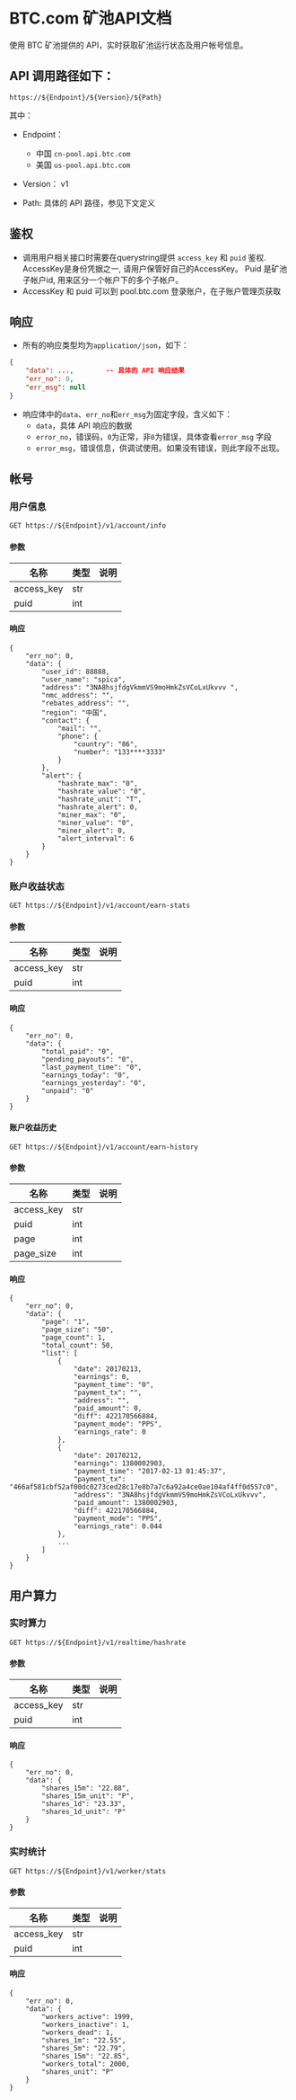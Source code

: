 # BTC.com 矿池API文档

使用 BTC 矿池提供的 API，实时获取矿池运行状态及用户帐号信息。

## API 调用路径如下：

`https://${Endpoint}/${Version}/${Path}`

其中：

* Endpoint：
    * 中国 `cn-pool.api.btc.com`
    * 美国 `us-pool.api.btc.com`

* Version： v1
* Path: 具体的 API 路径，参见下文定义

## 鉴权
* 调用用户相关接口时需要在querystring提供 `access_key` 和 `puid` 鉴权.
AccessKey是身份凭据之一, 请用户保管好自己的AccessKey。
Puid 是矿池子帐户id, 用来区分一个帐户下的多个子帐户。
* AccessKey 和 puid 可以到 pool.btc.com 登录账户，在子账户管理页获取

## 响应
* 所有的响应类型均为`application/json`，如下：

``` json
{
    "data": ...,        -- 具体的 API 响应结果
    "err_no": 0,
    "err_msg": null 
}
```

* 响应体中的`data`、`err_no`和`err_msg`为固定字段，含义如下：
    * `data`，具体 API 响应的数据
    * `error_no`，错误码，`0`为正常，非`0`为错误，具体查看`error_msg` 字段
    * `error_msg`，错误信息，供调试使用。如果没有错误，则此字段不出现。


## 帐号

### 用户信息

`GET https://${Endpoint}/v1/account/info`

#### 参数

|名称|类型|说明|
|---|----|----|
|access_key|str| |
|puid|int||

#### 响应

```
{
    "err_no": 0,
    "data": {
        "user_id": 88888,
        "user_name": "spica",
        "address": "3NA8hsjfdgVkmmVS9moHmkZsVCoLxUkvvv ",
        "nmc_address": "",
        "rebates_address": "",
        "region": "中国",
        "contact": {
            "mail": "",
            "phone": {
                "country": "86",
                "number": "133****3333"
            }
        },
        "alert": {
            "hashrate_max": "0",
            "hashrate_value": "0",
            "hashrate_unit": "T",
            "hashrate_alert": 0,
            "miner_max": "0",
            "miner_value": "0",
            "miner_alert": 0,
            "alert_interval": 6
        }
    }
}
```

### 账户收益状态

`GET https://${Endpoint}/v1/account/earn-stats`

#### 参数

|名称|类型|说明|
|---|----|----|
|access_key|str| |
|puid|int||

#### 响应

```
{
    "err_no": 0,
    "data": {
        "total_paid": "0",
        "pending_payouts": "0",
        "last_payment_time": "0",
        "earnings_today": "0",
        "earnings_yesterday": "0",
        "unpaid": "0"
    }
}
```

#### 账户收益历史

`GET https://${Endpoint}/v1/account/earn-history`

#### 参数

|名称|类型|说明|
|---|----|----|
|access_key|str| |
|puid|int||
|page|int||
|page_size|int|

#### 响应

```
{
    "err_no": 0,
    "data": {
        "page": "1",
        "page_size": "50",
        "page_count": 1,
        "total_count": 50,
        "list": [
            {
                "date": 20170213,
                "earnings": 0,
                "payment_time": "0",
                "payment_tx": "",
                "address": "",
                "paid_amount": 0,
                "diff": 422170566884,
                "payment_mode": "PPS",
                "earnings_rate": 0
            },
            {
                "date": 20170212,
                "earnings": 1380002903,
                "payment_time": "2017-02-13 01:45:37",
                "payment_tx": "466af581cbf52af00dc0273ced28c17e8b7a7c6a92a4ce0ae104af4ff0d557c0",
                "address": "3NA8hsjfdgVkmmVS9moHmkZsVCoLxUkvvv",
                "paid_amount": 1380002903,
                "diff": 422170566884,
                "payment_mode": "PPS",
                "earnings_rate": 0.044
            },
            ...
        ]
    }
}
```

## 用户算力

### 实时算力

`GET https://${Endpoint}/v1/realtime/hashrate`

#### 参数

|名称|类型|说明|
|---|----|----|
|access_key|str| |
|puid|int||

#### 响应

```
{
    "err_no": 0,
    "data": {
        "shares_15m": "22.88",
        "shares_15m_unit": "P",
        "shares_1d": "23.33",
        "shares_1d_unit": "P"
    }
}
```

### 实时统计

`GET https://${Endpoint}/v1/worker/stats`

#### 参数

|名称|类型|说明|
|---|----|----|
|access_key|str| |
|puid|int||

#### 响应

```
{
    "err_no": 0,
    "data": {
        "workers_active": 1999,
        "workers_inactive": 1,
        "workers_dead": 1,
        "shares_1m": "22.55",
        "shares_5m": "22.79",
        "shares_15m": "22.85",
        "workers_total": 2000,
        "shares_unit": "P"
    }
}
```